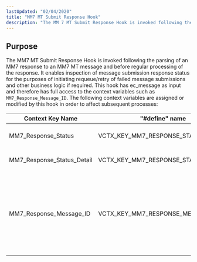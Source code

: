 ```yaml
---
lastUpdated: "02/04/2020"
title: "MM7 MT Submit Response Hook"
description: "The MM 7 MT Submit Response Hook is invoked following the parsing of an MM 7 response to an MM 7 MT message and before regular processing of the response It enables inspection of message submission response status for the purposes of initiating requeue retry of failed message submissions and..."
---
```



## <a name="MM7ClientSubmitResponseHook.purpose"></a> Purpose

The MM7 MT Submit Response Hook is invoked following the parsing of an MM7 response to an MM7 MT message and before regular processing of the response. It enables inspection of message submission response status for the purposes of initiating requeue/retry of failed message submissions and other business logic if required. This hook has ec_message as input and therefore has full access to the context variables such as `MM7_Response_Message_ID`. The following context variables are assigned or modified by this hook in order to affect subsequent processes:

<a name="MM7_MT_Submit_Response_Context_Variables"></a> 


| Context Key Name | "#define" name | Description |
| --- | --- | --- |
| MM7_Response_Status | VCTX_KEY_MM7_RESPONSE_STATUS | value of MM7 <StatusCode> in the response |
| MM7_Response_Status_Detail | VCTX_KEY_MM7_RESPONSE_STATUS_DETAIL | value of MM7 status <Details> in the response.The significance of this value is for logging only |
| MM7_Response_Message_ID | VCTX_KEY_MM7_RESPONSE_MESSAGE_ID | the remote MM7 <MessageID> in the response.It will be logged and used to identify the linked request (e.g. DeliveryReport from remote MMSC) |
